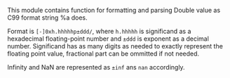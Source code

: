 This module contains function for formatting and parsing Double
value as C99 format string %a does.

Format is `[-]0xh.hhhhhp±ddd/`, where `h.hhhhh` is significand as a
hexadecimal floating-point number and `±ddd` is exponent as a decimal
number. Significand has as many digits as needed to exactly
represent the floating point value, fractional part can be ommitted
if not needed.

Infinity and NaN are represented as `±inf` ans `nan` accordingly.
